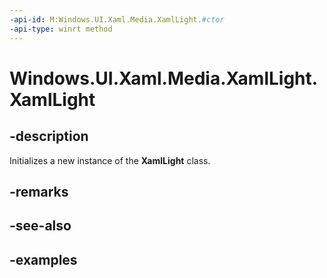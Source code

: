 ```yaml
---
-api-id: M:Windows.UI.Xaml.Media.XamlLight.#ctor
-api-type: winrt method
---
```


<!-- Method syntax.
public XamlLight.XamlLight()
-->

# Windows.UI.Xaml.Media.XamlLight.XamlLight


## -description

Initializes a new instance of the **XamlLight** class.

## -remarks

## -see-also

## -examples

